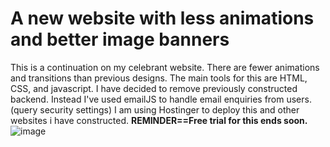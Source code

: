 # A new website with less animations and better image banners

This is a continuation on my celebrant website. There are fewer animations and transitions than previous designs. The main tools for this are HTML, CSS, and javascript. 
I have decided to remove previously constructed backend. Instead I've used emailJS to handle email enquiries from users. (query security settings)
I am using Hostinger to deploy this and other websites i have constructed. 
**REMINDER==Free trial for this ends soon.**
![image](https://github.com/mlync87/humanist-celebrant-business-site-individual-/assets/112760708/d4c92ecb-4026-4b28-adfa-ef051cc7c49c)
